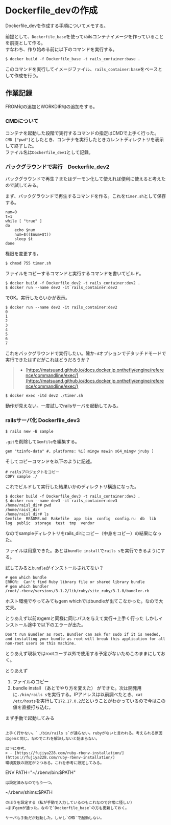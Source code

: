 # Dockerfile_devの作成
Dockerfile_devを作成する手順についてメモする。

前提として、`Dockerfile_base`を使ってrailsコンテナイメージを作っていることを前提として作る。<br>すなわち、作り始める前に以下のコマンドを実行する。
```
$ docker build -f Dockerfile_base -t rails_container:base .
```
このコマンドを実行してイメージファイル、`rails_container:base`をベースとして作成を行う。

## 作業記録
FROM句の追加とWORKDIR句の追加をする。

### CMDについて
コンテナを起動した段階で実行するコマンドの指定はCMDで上手く行った。  
`CMD ["pwd"]`としたとき、コンテナを実行したときカレントディレクトリを表示して終了した。  
ファイル名は`Dockerfile_dev1`として記録。

### バックグラウンドで実行　Dockerfile_dev2
バックグラウンドで再生？またはデーモン化して使えれば便利に使えると考えたので試してみる。  

まず、バックグラウンドで再生するコマンドを作る。これを`timer.sh`として保存する。
```
num=0
t=1
while [ "true" ]
do
    echo $num
    num=$(($num+$t))
    sleep $t
done
```
権限を変更する。
```
$ chmod 755 timer.sh
```
ファイルをコピーするコマンドと実行するコマンドを書いてビルド。
```
$ docker build -f Dockerfile_dev2 -t rails_container:dev2 .
$ docker run --name dev2 -it rails_container:dev2 
```
でOK。実行したらいかが表示。
```
$ docker run --name dev2 -it rails_container:dev2 
0
1
2
3
4
5
6
7
```
これをバックグラウンドで実行したい。確か`-d`オプションでデタッチドモードで実行できたはずだがこれはどうだろうか？
> - [https://matsuand.github.io/docs.docker.jp.onthefly/engine/reference/commandline/exec/](https://matsuand.github.io/docs.docker.jp.onthefly/engine/reference/commandline/exec/)

```
$ docker exec -itd dev2 ./timer.sh
```
動作が見えない。一度試しでrailsサーバを起動してみる。

### railsサーバ化 Dockerfile_dev3
```
$ rails new -B sample
```
`.git`を削除して`Gemfile`を編集する。
```
gem "tzinfo-data" #, platforms: %i[ mingw mswin x64_mingw jruby ]
```
そしてコピーコマンドを以下のように記述。
```
# railsプロジェクトをコピー
COPY sample ./
```
これでビルドして実行した結果いかのディレクトリ構造になった。
```
$ docker build -f Dockerfile_dev3 -t rails_container:dev3 .
$ docker run --name dev3 -it rails_container:dev3 
/home/raisl_dir# pwd
/home/raisl_dir
/home/raisl_dir# ls
Gemfile  README.md  Rakefile  app  bin  config  config.ru  db  lib  log  public  storage  test  tmp  vendor
```
なのでsampleディレクトリをrails_dirにコピー（中身をコピー）の結果になった。

ファイルは用意できた。あとは`bundle install`で`rails s`を実行できるようにする。

試してみると`bundle`がインストールされてない？
```
# gem which bundle
ERROR:  Can't find Ruby library file or shared library bundle
# gem which bundler
/root/.rbenv/versions/3.1.2/lib/ruby/site_ruby/3.1.0/bundler.rb
```
ホスト環境でやってみてもgem whichではbundleが出てこなかった。なので大丈夫。

とりあえず以前のgemと同様に同じパスを与えて実行→上手く行った
しかしインストール途中で以下のエラーが出た。
```
Don't run Bundler as root. Bundler can ask for sudo if it is needed, and installing your bundle as root will break this application for all non-root users on this machine.
```
とりあえず現状ではrootユーザ以外で使用する予定がないためこのままにしておく。

とりあえず  
1. ファイルのコピー
2. bundle install （あとでやり方を変えた）
ができた。次は開発用に`./bin/rails s`を実行する。IPアドレスは以前調べたとき、`cat /etc/hosts`を実行して`172.17.0.2`だということがわかっているので今はこの値を直接打ち込む。

まず手動で起動してみる
```

上手く行かない。`./bin/rails s`が通らない。rubyがないと言われる。考えられる原因はgemと同じ。なのでこれを解決しないと始まらない。

以下に参考。
> - [https://fujiya228.com/ruby-rbenv-installation/](https://fujiya228.com/ruby-rbenv-installation/)  
環境変数の設定が２つある。これを参考に設定してみる。
```
ENV PATH="~/.rbenv/bin:$PATH"
```
は設定済みなのでもう一つ。
```
~/.rbenv/shims:$PATH
```
のほうを設定する（私が手動で入力しているのもこれなので非常に怪しい）
→まずgemが通った。なので`Dockerfile_base`の方も更新しておく。

サーバも手動だが起動した。しかし`CMD`で起動しない。